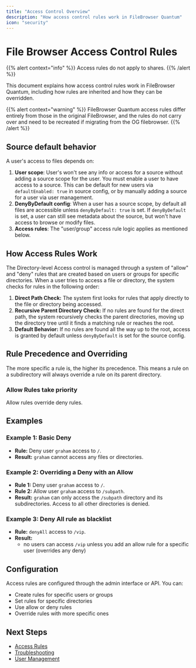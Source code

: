 ```yaml
---
title: "Access Control Overview"
description: "How access control rules work in FileBrowser Quantum"
icon: "security"
---
```


# File Browser Access Control Rules

{{% alert context="info" %}}
Access rules do not apply to shares.
{{% /alert %}}

This document explains how access control rules work in FileBrowser Quantum, including how rules are inherited and how they can be overridden.

{{% alert context="warning" %}}
FileBrowser Quantum access rules differ entirely from those in the original FileBrowser, and the rules do not carry over and need to be recreated if migrating from the OG filebrowser.
{{% /alert %}}

## Source default behavior

A user's access to files depends on:

1. **User scope**: User's won't see any info or access for a source without adding a source scope for the user. You must enable a user to have access to a source. This can be default for new users via `defaultEnabled: true` in source config, or by manually adding a source for a user via user management.
2. **DenyByDefault config**: When a user has a source scope, by default all files are accessible unless `denyByDefault: true` is set. If `denyByDefault` is set, a user can still see metadata about the source, but won't have access to browse or modify files.
3. **Access rules**: The "user/group" access rule logic applies as mentioned below.

## How Access Rules Work

The Directory-level Access control is managed through a system of "allow" and "deny" rules that are created based on users or groups for specific directories. When a user tries to access a file or directory, the system checks for rules in the following order:

1.  **Direct Path Check:** The system first looks for rules that apply directly to the file or directory being accessed.
2.  **Recursive Parent Directory Check:** If no rules are found for the direct path, the system recursively checks the parent directories, moving up the directory tree until it finds a matching rule or reaches the root.
3.  **Default Behavior:** If no rules are found all the way up to the root, access is granted by default unless `denyByDefault` is set for the source config.

## Rule Precedence and Overriding

The more specific a rule is, the higher its precedence. This means a rule on a subdirectory will always override a rule on its parent directory.

### Allow Rules take priority

Allow rules override deny rules.

## Examples

### Example 1: Basic Deny

-   **Rule:** Deny user `graham` access to `/`.
-   **Result:** `graham` cannot access any files or directories.

### Example 2: Overriding a Deny with an Allow

-   **Rule 1:** Deny user `graham` access to `/`.
-   **Rule 2:** Allow user `graham` access to `/subpath`.
-   **Result:** `graham` can only access the `/subpath` directory and its subdirectories. Access to all other directories is denied.

### Example 3: Deny All rule as blacklist

-   **Rule:** `denyAll` access to `/vip`.
-   **Result:**
    -   no users can access `/vip` unless you add an allow rule for a specific user (overrides any deny)

## Configuration

Access rules are configured through the admin interface or API. You can:

- Create rules for specific users or groups
- Set rules for specific directories
- Use allow or deny rules
- Override rules with more specific ones

## Next Steps

- [Access Rules](/docs/access-control/rules/)
- [Troubleshooting](/docs/access-control/troubleshooting/)
- [User Management](/docs/configuration/users/)
